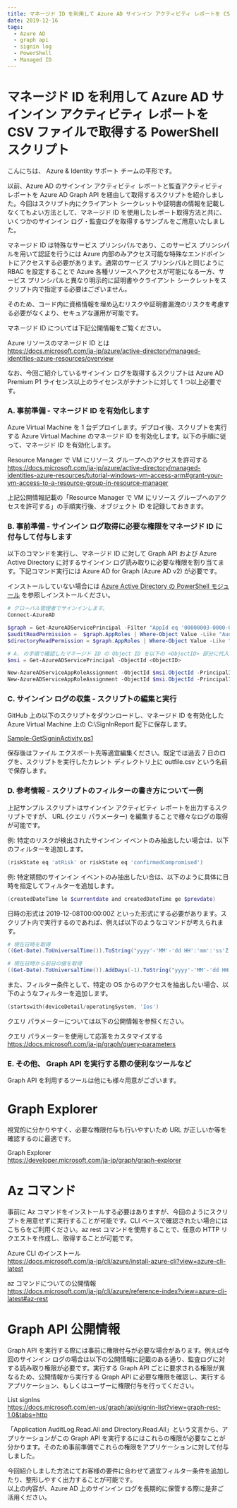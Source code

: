 ```yaml
---
title: マネージド ID を利用して Azure AD サインイン アクティビティ レポートを CSV ファイルで取得する PowerShell スクリプト
date: 2019-12-16
tags:
  - Azure AD
  - graph api
  - signin log
  - PowerShell
  - Managed ID
---
```


# マネージド ID を利用して Azure AD サインイン アクティビティ レポートを CSV ファイルで取得する PowerShell スクリプト

こんにちは、 Azure & Identity サポート チームの平形です。

以前、Azure AD のサインイン アクティビティ レポートと監査アクティビティ レポートを Azure AD Graph API を経由して取得するスクリプトを紹介しました。今回はスクリプト内にクライアント シークレットや証明書の情報を記載しなくてもよい方法として、マネージド ID を使用したレポート取得方法と共に、いくつかのサインイン ログ・監査ログを取得するサンプルをご用意いたしました。

マネージド ID は特殊なサービス プリンシパルであり、このサービス プリンシパルを用いて認証を行うには Azure 内部のみアクセス可能な特殊なエンドポイントにアクセスする必要があります。通常のサービス プリンシパルと同じように RBAC を設定することで Azure 各種リソースへアクセスが可能になる一方、サービス プリンシパルと異なり明示的に証明書やクライアント シークレットをスクリプト内で指定する必要はございません。

そのため、コード内に資格情報を埋め込むリスクや証明書漏洩のリスクを考慮する必要がなくより、セキュアな運用が可能です。

マネージド ID については下記公開情報をご覧ください。

Azure リソースのマネージド ID とは  
https://docs.microsoft.com/ja-jp/azure/active-directory/managed-identities-azure-resources/overview

なお、今回ご紹介しているサインイン ログを取得するスクリプトは Azure AD Premium P1 ライセンス以上のライセンスがテナントに対して 1 つ以上必要です。

### A. 事前準備 - マネージド ID を有効化します

Azure Virtual Machine を 1 台デプロイします。デプロイ後、スクリプトを実行する Azure Virtual Machine のマネージド ID を有効化します。以下の手順に従って、マネージド ID を有効化します。

Resource Manager で VM にリソース グループへのアクセスを許可する  
https://docs.microsoft.com/ja-jp/azure/active-directory/managed-identities-azure-resources/tutorial-windows-vm-access-arm#grant-your-vm-access-to-a-resource-group-in-resource-manager

上記公開情報記載の「Resource Manager で VM にリソース グループへのアクセスを許可する」の手順実行後、オブジェクト ID を記録しておきます。

### B. 事前準備 - サインイン ログ取得に必要な権限をマネージド ID に付与して付与します

以下のコマンドを実行し、マネージド ID に対して Graph API および Azure Active Directory に対するサインイン ログ読み取りに必要な権限を割り当てます。下記コマンド実行には Azure AD for Graph (Azure AD v2) が必要です。

インストールしていない場合には [Azure Active Directory の PowerShell モジュール](https://jpazureid.github.io/blog/azure-active-directory/powershell-module/) を参照しインストールください。

```PowerShell
# グローバル管理者でサインインします。
Connect-AzureAD

$graph = Get-AzureADServicePrincipal -Filter "AppId eq '00000003-0000-0000-c000-000000000000'"
$auditReadPermission =  $graph.AppRoles | Where-Object Value -Like "AuditLog.Read.All" | Where-Object AllowedMemberTypes -contains 'Application' | Select-Object -First 1
$directoryReadPermission = $graph.AppRoles | Where-Object Value -Like "Directory.Read.All" | Where-Object AllowedMemberTypes -contains 'Application'  | Select-Object -First 1

# A. の手順で確認したマネージド ID の Object ID を以下の <ObjectID> 部分に代入します。
$msi = Get-AzureADServicePrincipal -ObjectId <ObjectID> 

New-AzureADServiceAppRoleAssignment -ObjectId $msi.ObjectId -PrincipalId $msi.ObjectId -ResourceId $graph.ObjectId -Id $auditReadPermission.Id 
New-AzureADServiceAppRoleAssignment -ObjectId $msi.ObjectId -PrincipalId $msi.ObjectId -ResourceId $graph.ObjectId -Id $directoryReadPermission.Id 
```

### C. サインイン ログの収集 - スクリプトの編集と実行

GitHub 上の以下のスクリプトをダウンロードし、マネージド ID を有効化した Azure Virtual Machine 上の C:\SignInReport 配下に保存します。

[Sample-GetSigninActivity.ps1](https://github.com/jpazureid/blog/blob/microsoft-graph-api-signin-activity-reports-v2/articles/azure-active-directory/aad-get-signinlog/Sample-GetSigninActivity.ps1)

保存後はファイル エクスポート先等適宜編集ください。既定では過去 7 日のログを、スクリプトを実行したカレント ディレクトリ上に outfile.csv という名前で保存します。

### D. 参考情報 - スクリプトのフィルターの書き方について一例

上記サンプル スクリプトはサインイン アクティビティ レポートを出力するスクリプトですが、 URL (クエリ パラメーター) を編集することで様々なログの取得が可能です。

例: 特定のリスクが検出されたサインイン イベントのみ抽出したい場合は、以下のフィルターを追加します。

```PowerShell
(riskState eq 'atRisk' or riskState eq 'confirmedCompromised')
```

例: 特定期間のサインイン イベントのみ抽出したい合は、以下のように具体に日時を指定してフィルターを追加します。

```PowerShell
(createdDateTime le $currentdate and createdDateTime ge $prevdate) 
```

日時の形式は 2019-12-08T00:00:00Z といった形式にする必要があります。スクリプト内で実行するのであれば、例えば以下のようなコマンドが考えられます。

```PowerShell
# 現在日時を取得
((Get-Date).ToUniversalTime()).ToString("yyyy'-'MM'-'dd HH':'mm':'ss'Z'").Replace(' ', 'T')
```

```PowerShell
# 現在日時から前日の値を取得
((Get-Date).ToUniversalTime()).AddDays(-1).ToString("yyyy'-'MM'-'dd HH':'mm':'ss'Z'").Replace(' ', 'T')
```

また、フィルター条件として、特定の OS からのアクセスを抽出したい場合、以下のようなフィルターを追加します。

```PowerShell
(startswith(deviceDetail/operatingSystem, 'Ios')
```

クエリ パラメーターについては以下の公開情報を参照ください。

クエリ パラメーターを使用して応答をカスタマイズする  
https://docs.microsoft.com/ja-jp/graph/query-parameters

### E. その他、 Graph API を実行する際の便利なツールなど

Graph API を利用するツールは他にも様々用意がございます。

# Graph Explorer

視覚的に分かりやすく、必要な権限付与も行いやすいため URL が正しいか等を確認するのに最適です。

Graph Explorer  
https://developer.microsoft.com/ja-jp/graph/graph-explorer

# Az コマンド

事前に Az コマンドをインストールする必要はありますが、今回のようにスクリプトを用意せずに実行することが可能です。CLI ベースで確認されたい場合にはこちらをご利用ください。az rest コマンドを使用することで、任意の HTTP リクエストを作成し、取得することが可能です。

Azure CLI のインストール  
https://docs.microsoft.com/ja-jp/cli/azure/install-azure-cli?view=azure-cli-latest

az コマンドについての公開情報  
https://docs.microsoft.com/ja-jp/cli/azure/reference-index?view=azure-cli-latest#az-rest

# Graph API 公開情報

Graph API を実行する際には事前に権限付与が必要な場合があります。例えば今回のサインイン ログの場合は以下の公開情報に記載のある通り、監査ログに対する読み取り権限が必要です。実行する Graph API ごとに要求される権限が異なるため、公開情報から実行する Graph API に必要な権限を確認し、実行するアプリケーション、もしくはユーザーに権限付与を行ってください。

List signIns  
https://docs.microsoft.com/en-us/graph/api/signin-list?view=graph-rest-1.0&tabs=http

「Application	AuditLog.Read.All and Directory.Read.All」という文言から、アプリケーションがこの Graph API を実行するにはこれらの権限が必要なことが分かります。そのため事前準備でこれらの権限をアプリケーションに対して付与しました。

今回紹介しました方法にてお客様の要件に合わせて適宜フィルター条件を追加したり、整形しやすく出力することが可能です。  
以上の内容が、Azure AD 上のサインイン ログを長期的に保管する際に是非ご活用ください。

